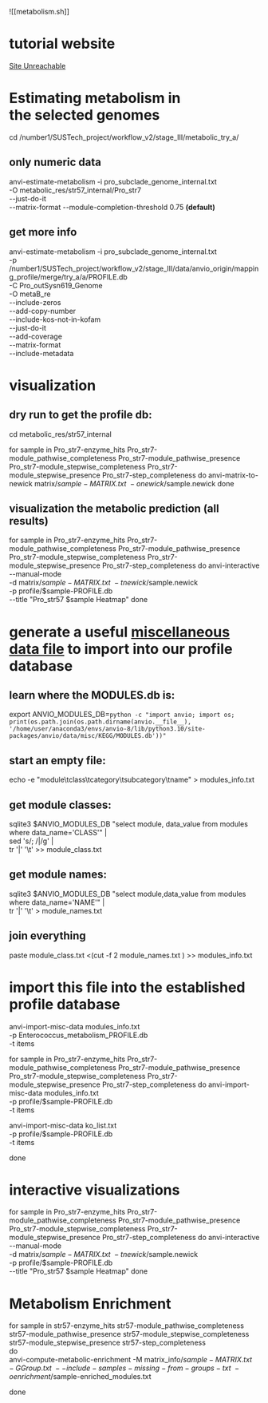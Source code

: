 ![[metabolism.sh]]
# tutorial website
[Site Unreachable](https://merenlab.org/tutorials/infant-gut/)
# Estimating metabolism in the **selected** genomes
cd  /number1/SUSTech_project/workflow_v2/stage_III/metabolic_try_a/
## only numeric data
anvi-estimate-metabolism -i pro_subclade_genome_internal.txt \
                         -O metabolic_res/str57_internal/Pro_str7 \
                         --just-do-it \
                         --matrix-format 
                         --module-completion-threshold 0.75
                         **(default)**
## get more info
anvi-estimate-metabolism -i pro_subclade_genome_internal.txt \
                         -p /number1/SUSTech_project/workflow_v2/stage_III/data/anvio_origin/mapping_profile/merge/try_a/a/PROFILE.db \
                         -C Pro_outSysn619_Genome \
                         -O metaB_re \
                         --include-zeros \
                         --add-copy-number \
                         --include-kos-not-in-kofam \
                         --just-do-it \
                         --add-coverage \
                         --matrix-format \
                         --include-metadata
# visualization

## dry run to get the profile db:
cd metabolic_res/str57_internal

for sample in Pro_str7-enzyme_hits Pro_str7-module_pathwise_completeness Pro_str7-module_pathwise_presence Pro_str7-module_stepwise_completeness Pro_str7-module_stepwise_presence Pro_str7-step_completeness 
do
anvi-matrix-to-newick matrix/$sample-MATRIX.txt \
                      -o newick/$sample.newick
done 

## visualization the metabolic prediction (all results)
for sample in Pro_str7-enzyme_hits Pro_str7-module_pathwise_completeness Pro_str7-module_pathwise_presence Pro_str7-module_stepwise_completeness Pro_str7-module_stepwise_presence Pro_str7-step_completeness 
do
anvi-interactive --manual-mode \
                 -d matrix/$sample-MATRIX.txt \
                 -t newick/$sample.newick \
                 -p profile/$sample-PROFILE.db \
                 --title "Pro_str57 $sample Heatmap"
done

# generate a useful [miscellaneous data file](https://anvio.org/help/main/artifacts/misc-data-items-txt) to import into our profile database
## learn where the MODULES.db is:
export ANVIO_MODULES_DB=`python -c "import anvio; import os; print(os.path.join(os.path.dirname(anvio.__file__), '/home/user/anaconda3/envs/anvio-8/lib/python3.10/site-packages/anvio/data/misc/KEGG/MODULES.db'))"`

## start an empty file:
echo -e "module\tclass\tcategory\tsubcategory\tname" > modules_info.txt

## get module classes:
sqlite3 $ANVIO_MODULES_DB "select module, data_value from modules where data_name='CLASS'" | \
    sed 's/; /|/g' | \
    tr '|' '\t' >> module_class.txt

## get module names:
sqlite3 $ANVIO_MODULES_DB "select module,data_value from modules where data_name='NAME'" | \
    tr '|' '\t' > module_names.txt

## join everything
paste module_class.txt <(cut -f 2 module_names.txt ) >> modules_info.txt

# import this file into the established profile database
anvi-import-misc-data modules_info.txt \
                      -p Enterococcus_metabolism_PROFILE.db \
                      -t items

for sample in Pro_str7-enzyme_hits Pro_str7-module_pathwise_completeness Pro_str7-module_pathwise_presence Pro_str7-module_stepwise_completeness Pro_str7-module_stepwise_presence Pro_str7-step_completeness 
do
anvi-import-misc-data  modules_info.txt \
                      -p profile/$sample-PROFILE.db \
                      -t items
                      
anvi-import-misc-data  ko_list.txt \
                      -p profile/$sample-PROFILE.db \
                      -t items     
                      
done

# interactive visualizations
for sample in Pro_str7-enzyme_hits Pro_str7-module_pathwise_completeness Pro_str7-module_pathwise_presence Pro_str7-module_stepwise_completeness Pro_str7-module_stepwise_presence Pro_str7-step_completeness 
do
anvi-interactive --manual-mode \
                 -d matrix/$sample-MATRIX.txt \
                 -t newick/$sample.newick \
                 -p profile/$sample-PROFILE.db \
                 --title "Pro_str57 $sample Heatmap"
done


# Metabolism Enrichment
for sample in str57-enzyme_hits str57-module_pathwise_completeness str57-module_pathwise_presence str57-module_stepwise_completeness str57-module_stepwise_presence str57-step_completeness             
do     
anvi-compute-metabolic-enrichment -M matrix_info/$sample-MATRIX.txt \
                                  -G Group.txt \
                                  --include-samples-missing-from-groups-txt \
                                  -o enrichment/$sample-enriched_modules.txt

done






